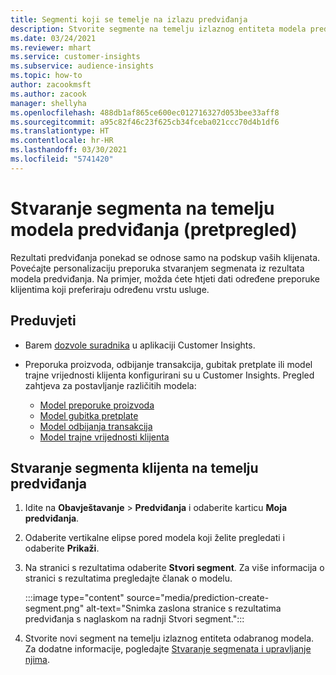 ```yaml
---
title: Segmenti koji se temelje na izlazu predviđanja
description: Stvorite segmente na temelju izlaznog entiteta modela predviđanja.
ms.date: 03/24/2021
ms.reviewer: mhart
ms.service: customer-insights
ms.subservice: audience-insights
ms.topic: how-to
author: zacookmsft
ms.author: zacook
manager: shellyha
ms.openlocfilehash: 488db1af865ce600ec012716327d053bee33aff8
ms.sourcegitcommit: a95c82f46c23f625cb34fceba021ccc70d4b1df6
ms.translationtype: HT
ms.contentlocale: hr-HR
ms.lasthandoff: 03/30/2021
ms.locfileid: "5741420"
---
```

# <a name="create-a-segment-based-on-a-prediction-model-preview"></a>Stvaranje segmenta na temelju modela predviđanja (pretpregled)

Rezultati predviđanja ponekad se odnose samo na podskup vaših klijenata. Povećajte personalizaciju preporuka stvaranjem segmenata iz rezultata modela predviđanja. Na primjer, možda ćete htjeti dati određene preporuke klijentima koji preferiraju određenu vrstu usluge. 

## <a name="prerequisites"></a>Preduvjeti

- Barem [dozvole suradnika](permissions.md) u aplikaciji Customer Insights.

- Preporuka proizvoda, odbijanje transakcija, gubitak pretplate ili model trajne vrijednosti klijenta konfigurirani su u Customer Insights. Pregled zahtjeva za postavljanje različitih modela:

  - [Model preporuke proizvoda](predict-product-recommendation.md)
  - [Model gubitka pretplate](predict-subscription-churn.md)
  - [Model odbijanja transakcija](predict-transactional-churn.md)
  - [Model trajne vrijednosti klijenta](predict-customer-lifetime-value.md)

## <a name="create-a-customer-segment-based-on-predictions"></a>Stvaranje segmenta klijenta na temelju predviđanja

1. Idite na **Obavještavanje** > **Predviđanja** i odaberite karticu **Moja predviđanja**.

1. Odaberite vertikalne elipse pored modela koji želite pregledati i odaberite **Prikaži**.

1. Na stranici s rezultatima odaberite **Stvori segment**. Za više informacija o stranici s rezultatima pregledajte članak o modelu.

   :::image type="content" source="media/prediction-create-segment.png" alt-text="Snimka zaslona stranice s rezultatima predviđanja s naglaskom na radnji Stvori segment.":::

1. Stvorite novi segment na temelju izlaznog entiteta odabranog modela. Za dodatne informacije, pogledajte [Stvaranje segmenata i upravljanje njima](segments.md).